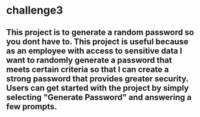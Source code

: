# challenge3


## This project is to generate a random password so you dont have to. This project is useful because as an employee with access to sensitive data I want to randomly generate a password that meets certain criteria so that I can create a strong password that provides greater security. Users can get started with the project by simply selecting "Generate Password" and answering a few prompts.
